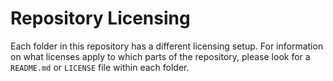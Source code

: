 # Repository Licensing

Each folder in this repository has a different licensing setup. For information on what licenses apply to which
parts of the repository, please look for a `README.md` or `LICENSE` file within each folder.